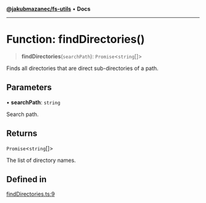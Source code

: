 [**@jakubmazanec/fs-utils**](../README.md) • **Docs**

---

# Function: findDirectories()

> **findDirectories**(`searchPath`): `Promise`\<`string`[]\>

Finds all directories that are direct sub-directories of a path.

## Parameters

• **searchPath**: `string`

Search path.

## Returns

`Promise`\<`string`[]\>

The list of directory names.

## Defined in

[findDirectories.ts:9](https://github.com/jakubmazanec/tools/blob/2afd81e4680434017b6f838733fd5ccd928cec42/packages/fs-utils/source/findDirectories.ts#L9)
